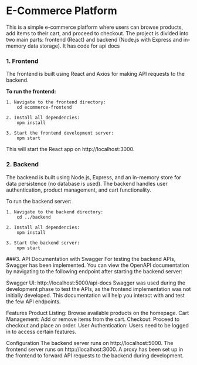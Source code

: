 # E-Commerce Platform

This is a simple e-commerce platform where users can browse products, add items to their cart, and proceed to checkout. The project is divided into two main parts: frontend (React) and backend (Node.js with Express and in-memory data storage). It has code for api docs


### 1. Frontend

The frontend is built using React and Axios for making API requests to the backend.

**To run the frontend:**

    1. Navigate to the frontend directory:
        cd ecommerce-frontend

    2. Install all dependencies:
        npm install

    3. Start the frontend development server:
        npm start

This will start the React app on http://localhost:3000.

### 2. Backend
The backend is built using Node.js, Express, and an in-memory store for data persistence (no database is used). The backend handles user authentication, product management, and cart functionality.

To run the backend server:

    1. Navigate to the backend directory:
        cd ../backend

    2. Install all dependencies:
        npm install

    3. Start the backend server:
        npm start
        
###3. API Documentation with Swagger
For testing the backend APIs, Swagger has been implemented. You can view the OpenAPI documentation by navigating to the following endpoint after starting the backend server:

Swagger UI: http://localhost:5000/api-docs
Swagger was used during the development phase to test the APIs, as the frontend implementation was not initially developed. This documentation will help you interact with and test the few API endpoints.


Features
    Product Listing: Browse available products on the homepage.
    Cart Management: Add or remove items from the cart.
    Checkout: Proceed to checkout and place an order.
    User Authentication: Users need to be logged in to access certain features.

Configuration
    The backend server runs on http://localhost:5000.
    The frontend server runs on http://localhost:3000.
    A proxy has been set up in the frontend to forward API requests to the backend during development.



